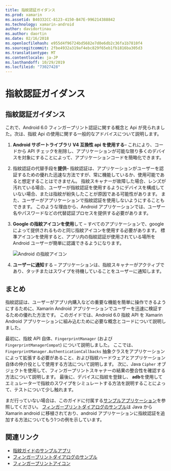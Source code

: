 ```yaml
---
title: 指紋認証ガイダンス
ms.prod: xamarin
ms.assetid: B40332CC-8123-4150-B47E-996214388842
ms.technology: xamarin-android
author: davidortinau
ms.author: daortin
ms.date: 02/16/2018
ms.openlocfilehash: e955d4f96724bd5682e7d0e6db2c36fa1b7810f4
ms.sourcegitcommit: 2fbe4932a319af4ebc829f65eb1fb1816ba305d3
ms.translationtype: MT
ms.contentlocale: ja-JP
ms.lasthandoff: 10/29/2019
ms.locfileid: "73027428"
---
```

# <a name="fingerprint-authentication-guidance"></a>指紋認証ガイダンス

## <a name="fingerprint-authentication-guidance"></a>指紋認証ガイダンス

これで、Android 6.0 フィンガープリント認証に関する概念と Api が見られました。次は、指紋 Api の使用に関する一般的なアドバイスについて説明します。

1. **Android サポートライブラリ V4 互換性 api を使用する**&ndash; これにより、コードから API チェックを削除し、アプリケーションが可能な限り多くのデバイスを対象にすることによって、アプリケーションコードを簡略化できます。
2. 指紋認証の代替手段を**提供**&ndash; 指紋認証は、アプリケーションがユーザーを認証するための優れた迅速な方法ですが、常に機能しているか、使用可能であると想定することはできません。 指紋スキャナーが故障した場合、レンズが汚れている場合、ユーザーが指紋認証を使用するようにデバイスを構成していない場合、または指紋が紛失したことが原因である可能性があります。 また、ユーザーがアプリケーションで指紋認証を使用しないようにすることもできます。 このような理由から、Android アプリケーションでは、ユーザー名やパスワードなどの代替認証プロセスを提供する必要があります。
3. **Google の指紋アイコンを使用**して &ndash; すべてのアプリケーションで、google によって提供されるものと同じ指紋アイコンを使用する必要があります。 標準アイコンを使用すると、アプリ内の指紋認証が使用されている場所を Android ユーザーが簡単に認識できるようになります。 
    
    ![Android の指紋アイコン](summary-images/ic-fp-40px.png)
    
4. **ユーザーに通知**する &ndash; アプリケーションは、指紋スキャナーがアクティブであり、タッチまたはスワイプを待機していることをユーザーに通知します。 

## <a name="summary"></a>まとめ

指紋認証は、ユーザーがアプリ内購入などの重要な機能を簡単に操作できるようにするために、Xamarin Android アプリケーションでユーザーを迅速に検証するための優れた方法です。 このガイドでは、Android 6.0 指紋 API を Xamarin Android アプリケーションに組み込むために必要な概念とコードについて説明しました。

最初に、指紋 API 自体、`FingerprintManager` (および `FingerprintManagerCompat`) について説明しました。 ここでは、`FingerprintManager.AuthenticationCallbacks` 抽象クラスをアプリケーションによって拡張する必要があること、および指紋ハードウェアとアプリケーション自体の仲介役として使用する方法について説明します。 次に、Java `Cipher` オブジェクトを使用して、フィンガープリントスキャナーの結果の整合性を確認する方法について説明します。 最後に、デバイスに指紋を登録し、 **adb**を使用してエミュレーターで指紋のスワイプをシミュレートする方法を説明することによって、テストについて少し触れます。 

まだ行っていない場合は、このガイドに付属する[サンプルアプリケーション](https://github.com/xamarin/monodroid-samples/tree/master/FingerprintGuide)を参照してください。 [フィンガープリントダイアログのサンプル](https://docs.microsoft.com/samples/xamarin/monodroid-samples/android-m-fingerprintdialog)は Java から Xamarin android に移植されており、android アプリケーションに指紋認証を追加する方法についてもう1つの例を示しています。

## <a name="related-links"></a>関連リンク

- [指紋ガイドのサンプルアプリ](https://github.com/xamarin/monodroid-samples/tree/master/FingerprintGuide)
- [フィンガープリントダイアログのサンプル](https://docs.microsoft.com/samples/xamarin/monodroid-samples/android-m-fingerprintdialog)
- [フィンガープリントアイコン](https://raw.githubusercontent.com/xamarin/monodroid-samples/master/FingerprintGuide/FingerprintSampleApp/Resources/drawable-hdpi/ic_fp_40px.png)
